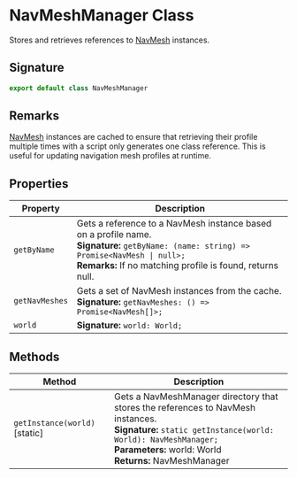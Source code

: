 # NavMeshManager Class

Stores and retrieves references to [NavMesh](https://developers.meta.com/horizon-worlds/reference/2.0.0/navmesh_navmesh) instances.

## Signature

```typescript
export default class NavMeshManager
```

## Remarks

[NavMesh](https://developers.meta.com/horizon-worlds/reference/2.0.0/navmesh_navmesh) instances are cached to ensure that retrieving their profile multiple times with a script only generates one class reference. This is useful for updating navigation mesh profiles at runtime.

## Properties

| Property | Description |
| --- | --- |
| `getByName` | Gets a reference to a NavMesh instance based on a profile name.<br/>**Signature:** `getByName: (name: string) => Promise<NavMesh \| null>;`<br/>**Remarks:** If no matching profile is found, returns null. |
| `getNavMeshes` | Gets a set of NavMesh instances from the cache.<br/>**Signature:** `getNavMeshes: () => Promise<NavMesh[]>;` |
| `world` | **Signature:** `world: World;` |

## Methods

| Method | Description |
| --- | --- |
| `getInstance(world)` [static] | Gets a NavMeshManager directory that stores the references to NavMesh instances.<br/>**Signature:** `static getInstance(world: World): NavMeshManager;`<br/>**Parameters:** world: World<br/>**Returns:** NavMeshManager |